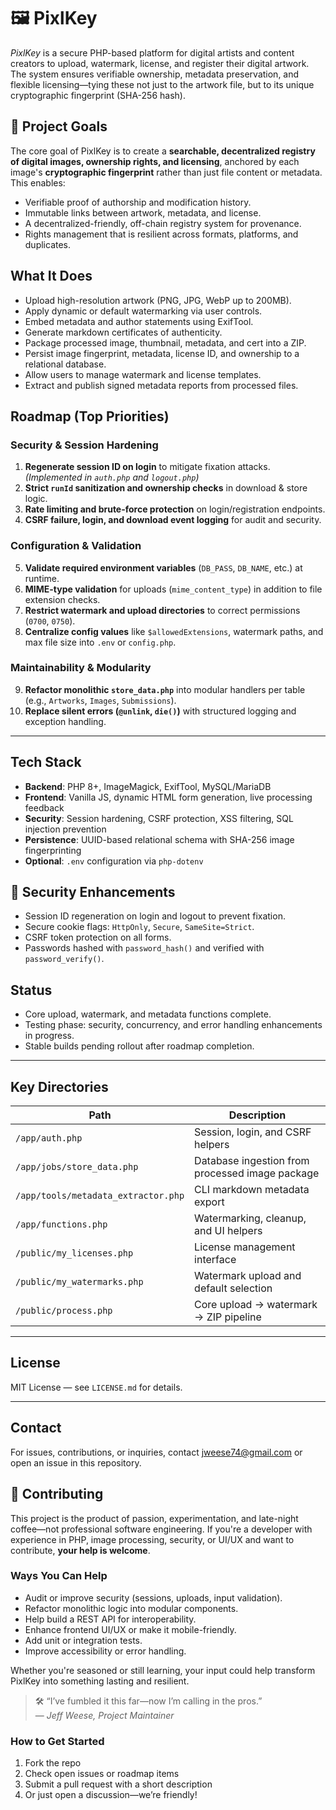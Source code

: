 # 🖼️ PixlKey

_PixlKey_ is a secure PHP-based platform for digital artists and content creators to upload, watermark, license, and register their digital artwork. The system ensures verifiable ownership, metadata preservation, and flexible licensing—tying these not just to the artwork file, but to its unique cryptographic fingerprint (SHA-256 hash).

## 🎯 Project Goals

The core goal of PixlKey is to create a **searchable, decentralized registry of digital images, ownership rights, and licensing**, anchored by each image's **cryptographic fingerprint** rather than just file content or metadata. This enables:

- Verifiable proof of authorship and modification history.
- Immutable links between artwork, metadata, and license.
- A decentralized-friendly, off-chain registry system for provenance.
- Rights management that is resilient across formats, platforms, and duplicates.

## What It Does

- Upload high-resolution artwork (PNG, JPG, WebP up to 200MB).
- Apply dynamic or default watermarking via user controls.
- Embed metadata and author statements using ExifTool.
- Generate markdown certificates of authenticity.
- Package processed image, thumbnail, metadata, and cert into a ZIP.
- Persist image fingerprint, metadata, license ID, and ownership to a relational database.
- Allow users to manage watermark and license templates.
- Extract and publish signed metadata reports from processed files.

## Roadmap (Top Priorities)

### Security & Session Hardening
1. **Regenerate session ID on login** to mitigate fixation attacks. *(Implemented in `auth.php` and `logout.php`)*
2. **Strict `runId` sanitization and ownership checks** in download & store logic.
3. **Rate limiting and brute-force protection** on login/registration endpoints.
4. **CSRF failure, login, and download event logging** for audit and security.

### Configuration & Validation
5. **Validate required environment variables** (`DB_PASS`, `DB_NAME`, etc.) at runtime.
6. **MIME-type validation** for uploads (`mime_content_type`) in addition to file extension checks.
7. **Restrict watermark and upload directories** to correct permissions (`0700`, `0750`).
8. **Centralize config values** like `$allowedExtensions`, watermark paths, and max file size into `.env` or `config.php`.

### Maintainability & Modularity
9. **Refactor monolithic `store_data.php`** into modular handlers per table (e.g., `Artworks`, `Images`, `Submissions`).
10. **Replace silent errors (`@unlink`, `die()`)** with structured logging and exception handling.

---

## Tech Stack

- **Backend**: PHP 8+, ImageMagick, ExifTool, MySQL/MariaDB
- **Frontend**: Vanilla JS, dynamic HTML form generation, live processing feedback
- **Security**: Session hardening, CSRF protection, XSS filtering, SQL injection prevention
- **Persistence**: UUID-based relational schema with SHA-256 image fingerprinting
- **Optional**: `.env` configuration via `php-dotenv`

## 🔐 Security Enhancements

- Session ID regeneration on login and logout to prevent fixation.
- Secure cookie flags: `HttpOnly`, `Secure`, `SameSite=Strict`.
- CSRF token protection on all forms.
- Passwords hashed with `password_hash()` and verified with `password_verify()`.

## Status

- Core upload, watermark, and metadata functions complete.
- Testing phase: security, concurrency, and error handling enhancements in progress.
- Stable builds pending rollout after roadmap completion.

---

## Key Directories

| Path                | Description                                      |
|---------------------|--------------------------------------------------|
| `/app/auth.php`         | Session, login, and CSRF helpers                |
| `/app/jobs/store_data.php`   | Database ingestion from processed image package |
| `/app/tools/metadata_extractor.php` | CLI markdown metadata export               |
| `/app/functions.php`    | Watermarking, cleanup, and UI helpers           |
| `/public/my_licenses.php`  | License management interface                    |
| `/public/my_watermarks.php`| Watermark upload and default selection          |
| `/public/process.php`      | Core upload → watermark → ZIP pipeline          |

---

## License

MIT License — see `LICENSE.md` for details.

---

## Contact

For issues, contributions, or inquiries, contact [jweese74@gmail.com](https://infinitemusearts.com/toolkit) or open an issue in this repository.

## 🤝 Contributing

This project is the product of passion, experimentation, and late-night coffee—not professional software engineering. If you're a developer with experience in PHP, image processing, security, or UI/UX and want to contribute, **your help is welcome**.

### Ways You Can Help

- Audit or improve security (sessions, uploads, input validation).
- Refactor monolithic logic into modular components.
- Help build a REST API for interoperability.
- Enhance frontend UI/UX or make it mobile-friendly.
- Add unit or integration tests.
- Improve accessibility or error handling.

Whether you're seasoned or still learning, your input could help transform PixlKey into something lasting and resilient.

> 🛠 “I’ve fumbled it this far—now I’m calling in the pros.”  
> — _Jeff Weese, Project Maintainer_

### How to Get Started

1. Fork the repo
2. Check open issues or roadmap items
3. Submit a pull request with a short description
4. Or just open a discussion—we’re friendly!

